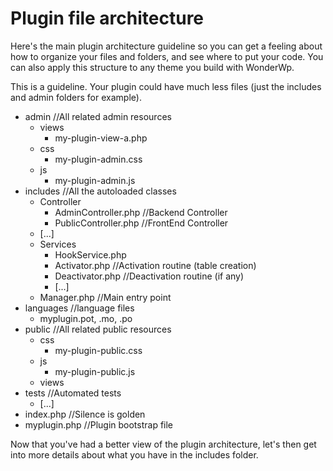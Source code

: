 # Plugin file architecture



Here's the main plugin architecture guideline so you can get a feeling about how to organize your files and folders, and see where to put your code. You can also apply this structure to any theme you build with WonderWp.

This is a guideline. Your plugin could have much less files (just the includes and admin folders for example).

- admin //All related admin resources
    - views
        - my-plugin-view-a.php
	- css
		- my-plugin-admin.css
	- js
		- my-plugin-admin.js 
- includes //All the autoloaded classes
	-  Controller
		- AdminController.php //Backend Controller
		- PublicController.php //FrontEnd Controller
    - [...]
	-  Services
		- HookService.php
		- Activator.php //Activation routine (table creation)
		- Deactivator.php //Deactivation routine (if any)
		- [...]
   - Manager.php //Main entry point
- languages //language files
    - myplugin.pot, .mo, .po
- public //All related public resources
	- css 
		- my-plugin-public.css
	- js
		- my-plugin-public.js  
	- views
- tests //Automated tests
	- [...]
- index.php //Silence is golden
- myplugin.php //Plugin bootstrap file


Now that you've had a better view of the plugin architecture, let's then get into more details about what you have in the includes folder.